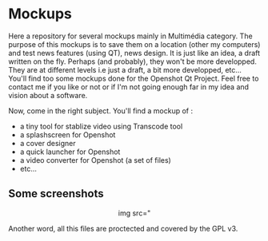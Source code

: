 # Mockups
Here a repository for several mockups mainly in Multimédia category.
The purpose of this mockups is to save them on a location (other my computers) and test news features (using QT), news design. It is just like an idea, a draft written on the fly.
Perhaps (and probably), they won't be more developped. They are at different levels i.e just a draft, a bit more developped, etc...
You'll find too some mockups done for the Openshot Qt Project.
Feel free to contact me if you like or not or if I'm not going enough far in my idea and  vision about a software.

Now, come in the right subject. You'll find a mockup of :
* a tiny tool for stablize video using Transcode tool
* a splashscreen for Openshot
* a cover designer
* a quick launcher for Openshot
* a video converter for Openshot (a set of files)
* etc...

Some screenshots
----------------

<p align="center">
    img src="

Another word, all this files are proctected and covered by the GPL v3.
